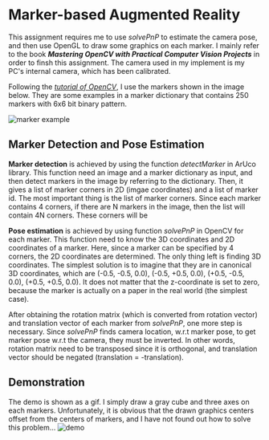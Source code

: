 # Marker-based Augmented Reality

This assignment requires me to use *solvePnP* to estimate the camera pose, and then use OpenGL to draw some graphics on each marker. I mainly refer to the book ***Mastering OpenCV with Practical Computer Vision Projects*** in order to finsh this assignment. The camera used in my implement is my PC's internal camera, which has been calibrated.

Following the [*tutorial of OpenCV*](https://docs.opencv.org/trunk/d5/dae/tutorial_aruco_detection.html), I use the markers shown in the image below. They are some examples in a marker dictionary that contains 250 markers with 6x6 bit binary pattern.

![marker example](https://docs.opencv.org/trunk/singlemarkerssource.png)

## Marker Detection and Pose Estimation

**Marker detection** is achieved by using the function *detectMarker* in ArUco library. This function need an image and a marker dictionary as input, and then detect markers in the image by referring to the dictionary. Then, it gives a list of marker corners in 2D (imgae coordinates) and a list of marker id. The most important thing is the list of marker corners. Since each marker contains 4 corners, if there are N markers in the image, then the list will contain 4N corners. These corners will be 

**Pose estimation** is achieved by using function *solvePnP* in OpenCV for each marker. This function need to know the 3D coordinates and 2D coordinates of a marker. Here, since a marker can be specified by 4 corners, the 2D coordinates are determined. The only thing left is finding 3D coordinates. The simplest solution is to imagine that they are in canonical 3D coordinates, which are (-0.5, -0.5, 0.0), (-0.5, +0.5, 0.0), (+0.5, -0.5, 0.0), (+0.5, +0.5, 0.0). It does not matter that the z-coordinate is set to zero, because the marker is actually on a paper in the real world (the simplest case).

After obtaining the rotation matrix (which is converted from rotation vector) and translation vector of each marker from *solvePnP*, one more step is necessary. Since *solvePnP* finds camera location, w.r.t marker pose, to get marker pose w.r.t the camera, they must be inverted. In other words, rotation matrix need to be transposed since it is orthogonal, and translation vector should be negated (translation = -translation).

## Demonstration
The demo is shown as a gif. I simply draw a gray cube and three axes on each markers. Unfortunately, it is obvious that the drawn graphics centers offset from the centers of markers, and I have not found out how to solve this problem...
![demo](https://github.com/Nyohohoho/marker-based-AR/blob/master/Screenshots/demo.gif)
